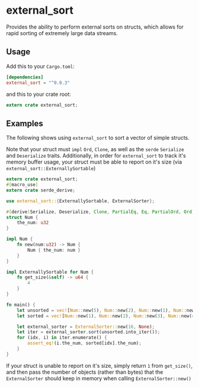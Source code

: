 external_sort
=============

Provides the ability to perform external sorts on structs, which allows for rapid sorting of extremely large data streams.

Usage
-----

Add this to your `Cargo.toml`:

```toml
[dependencies]
external_sort = "^0.0.3"
```

and this to your crate root:

```rust
extern crate external_sort;
```

Examples
--------

The following shows using `external_sort` to sort a vector of simple structs.

Note that your struct must `impl` `Ord`, `Clone`, as well as the `serde` `Serialize` and `Deserialize` traits. Additionally, in order for `external_sort` to track it's memory buffer usage, your struct must be able to report on it's size (via `external_sort::ExternallySortable`)

```rust
extern crate external_sort;
#[macro_use]
extern crate serde_derive;

use external_sort::{ExternallySortable, ExternalSorter};

#[derive(Serialize, Deserialize, Clone, PartialEq, Eq, PartialOrd, Ord)]
struct Num {
    the_num: u32
}

impl Num {
    fn new(num:u32) -> Num {
        Num { the_num: num }
    }
}

impl ExternallySortable for Num {
    fn get_size(&self) -> u64 {
        4
    }
}

fn main() {
    let unsorted = vec![Num::new(5), Num::new(2), Num::new(1), Num::new(3), Num::new(4)];
    let sorted = vec![Num::new(1), Num::new(2), Num::new(3), Num::new(4), Num::new(5)];

    let external_sorter = ExternalSorter::new(16, None);
    let iter = external_sorter.sort(unsorted.into_iter());
    for (idx, i) in iter.enumerate() {
        assert_eq!(i.the_num, sorted[idx].the_num);
    }
}
```

If your struct is unable to report on it's size, simply return `1` from `get_size()`, and then pass the number of objects (rather than bytes) that the `ExternalSorter` should keep in memory when calling `ExternalSorter::new()`